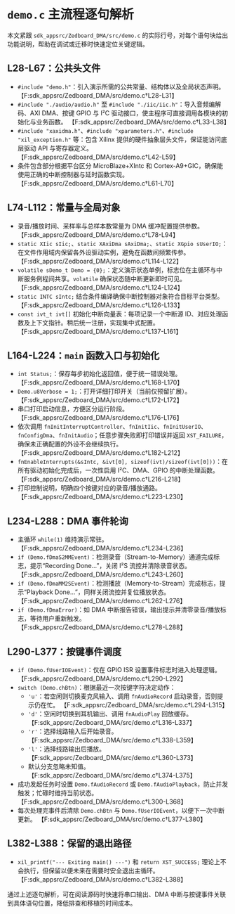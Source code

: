 # `demo.c` 主流程逐句解析

本文紧跟 `sdk_appsrc/Zedboard_DMA/src/demo.c` 的实际行号，对每个语句块给出功能说明，帮助在调试或迁移时快速定位关键逻辑。

## L28-L67：公共头文件
- `#include "demo.h"`：引入演示所需的公共常量、结构体以及全局状态声明。 【F:sdk_appsrc/Zedboard_DMA/src/demo.c†L28-L31】
- `#include "./audio/audio.h"` 至 `#include "./iic/iic.h"`：导入音频编解码、AXI DMA、按键 GPIO 与 I²C 驱动接口，使主程序可直接调用各模块的初始化与业务函数。 【F:sdk_appsrc/Zedboard_DMA/src/demo.c†L33-L38】
- `#include "xaxidma.h"`、`#include "xparameters.h"`、`#include "xil_exception.h"` 等：包含 Xilinx 提供的硬件抽象层头文件，保证能访问底层驱动 API 与寄存器定义。 【F:sdk_appsrc/Zedboard_DMA/src/demo.c†L42-L59】
- 条件包含部分根据平台区分 MicroBlaze+XIntc 和 Cortex-A9+GIC，确保能使用正确的中断控制器与延时函数实现。 【F:sdk_appsrc/Zedboard_DMA/src/demo.c†L61-L70】

## L74-L112：常量与全局对象
- 录音/播放时间、采样率与总样本数常量为 DMA 缓冲配置提供参数。 【F:sdk_appsrc/Zedboard_DMA/src/demo.c†L78-L94】
- `static XIic sIic;`、`static XAxiDma sAxiDma;`、`static XGpio sUserIO;`：在文件作用域内保留各外设驱动实例，避免在函数间频繁传参。 【F:sdk_appsrc/Zedboard_DMA/src/demo.c†L114-L122】
- `volatile sDemo_t Demo = {0};`：定义演示状态单例，标志位在主循环与中断服务例程间共享。`volatile` 确保状态随中断更新即时可见。 【F:sdk_appsrc/Zedboard_DMA/src/demo.c†L124-L124】
- `static INTC sIntc;` 结合条件编译确保中断控制器对象符合目标平台类型。 【F:sdk_appsrc/Zedboard_DMA/src/demo.c†L126-L133】
- `const ivt_t ivt[]` 初始化中断向量表：每项记录一个中断源 ID、对应处理函数及上下文指针。稍后统一注册，实现集中式配置。 【F:sdk_appsrc/Zedboard_DMA/src/demo.c†L137-L161】

## L164-L224：`main` 函数入口与初始化
- `int Status;`：保存每步初始化返回值，便于统一错误处理。 【F:sdk_appsrc/Zedboard_DMA/src/demo.c†L168-L170】
- `Demo.u8Verbose = 1;`：打开详细打印开关（当前仅预留扩展）。 【F:sdk_appsrc/Zedboard_DMA/src/demo.c†L172-L172】
- 串口打印启动信息，方便区分运行阶段。 【F:sdk_appsrc/Zedboard_DMA/src/demo.c†L176-L176】
- 依次调用 `fnInitInterruptController`、`fnInitIic`、`fnInitUserIO`、`fnConfigDma`、`fnInitAudio`；任意步骤失败即打印错误并返回 `XST_FAILURE`，确保未正确配置的外设不会继续执行。 【F:sdk_appsrc/Zedboard_DMA/src/demo.c†L182-L212】
- `fnEnableInterrupts(&sIntc, &ivt[0], sizeof(ivt)/sizeof(ivt[0]))`：在所有驱动初始化完成后，一次性启用 I²C、DMA、GPIO 的中断处理函数。 【F:sdk_appsrc/Zedboard_DMA/src/demo.c†L216-L218】
- 打印控制说明，明确四个按键对应的录音/播放通路。 【F:sdk_appsrc/Zedboard_DMA/src/demo.c†L223-L230】

## L234-L288：DMA 事件轮询
- 主循环 `while(1)` 维持演示常驻。 【F:sdk_appsrc/Zedboard_DMA/src/demo.c†L234-L236】
- `if (Demo.fDmaS2MMEvent)`：检测录音（Stream-to-Memory）通道完成标志，提示“Recording Done…”，关闭 I²S 流控并清除录音状态。 【F:sdk_appsrc/Zedboard_DMA/src/demo.c†L243-L260】
- `if (Demo.fDmaMM2SEvent)`：检测播放（Memory-to-Stream）完成标志，提示“Playback Done…”，同样关闭流控并复位播放状态。 【F:sdk_appsrc/Zedboard_DMA/src/demo.c†L262-L276】
- `if (Demo.fDmaError)`：如 DMA 中断报告错误，输出提示并清零录音/播放标志，等待用户重新触发。 【F:sdk_appsrc/Zedboard_DMA/src/demo.c†L278-L288】

## L290-L377：按键事件调度
- `if (Demo.fUserIOEvent)`：仅在 GPIO ISR 设置事件标志时进入处理逻辑。 【F:sdk_appsrc/Zedboard_DMA/src/demo.c†L290-L292】
- `switch (Demo.chBtn)`：根据最近一次按键字符决定动作：
  - `'u'`：若空闲则切换麦克风输入、调用 `fnAudioRecord` 启动录音，否则提示仍在忙。 【F:sdk_appsrc/Zedboard_DMA/src/demo.c†L294-L315】
  - `'d'`：空闲时切换到耳机输出、调用 `fnAudioPlay` 回放缓存。 【F:sdk_appsrc/Zedboard_DMA/src/demo.c†L316-L337】
  - `'r'`：选择线路输入后开始录音。 【F:sdk_appsrc/Zedboard_DMA/src/demo.c†L338-L359】
  - `'l'`：选择线路输出后播放。 【F:sdk_appsrc/Zedboard_DMA/src/demo.c†L360-L373】
  - 默认分支忽略未知值。 【F:sdk_appsrc/Zedboard_DMA/src/demo.c†L374-L375】
- 成功发起任务时设置 `Demo.fAudioRecord` 或 `Demo.fAudioPlayback`，防止并发触发；忙碌时维持当前状态。 【F:sdk_appsrc/Zedboard_DMA/src/demo.c†L300-L368】
- 每次处理完事件后清除 `Demo.chBtn` 与 `Demo.fUserIOEvent`，以便下一次中断更新。 【F:sdk_appsrc/Zedboard_DMA/src/demo.c†L377-L380】

## L382-L388：保留的退出路径
- `xil_printf("--- Exiting main() ---")` 和 `return XST_SUCCESS;` 理论上不会执行，但保留以便未来在需要时安全退出主循环。 【F:sdk_appsrc/Zedboard_DMA/src/demo.c†L382-L388】

通过上述逐句解析，可在阅读源码时快速将串口输出、DMA 中断与按键事件关联到具体语句位置，降低排查和移植的时间成本。
